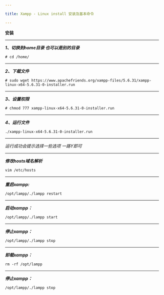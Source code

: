 ```yaml
---

title: Xampp - Linux install 安装及基本命令

---
```


**安装**

---

**_1、切换到home目录 也可以是别的目录_**

`# cd /home/`

---


**_2、下载文件_**

`# sudo wget https://www.apachefriends.org/xampp-files/5.6.31/xampp-linux-x64-5.6.31-0-installer.run`

---


**_3、设置权限_**

`# chmod 777 xampp-linux-x64-5.6.31-0-installer.run`

---

**_4、运行文件_**

`./xampp-linux-x64-5.6.31-0-installer.run`

---

_运行成功会提示选择一些选项 一路Y即可_

---

**_修改hosts域名解析_**

`vim /etc/hosts`

---

**_重启xampp:_**

`/opt/lampp/./lampp restart`

---


**_启动xampp：_**

`/opt/lampp/./lampp start`

---


**_停止xampp：_**

`/opt/lampp/./lampp stop`

---


**_卸载xampp：_**

`rm -rf /opt/lampp`

---


**_停止xampp：_**

`/opt/lampp/./lampp stop`
